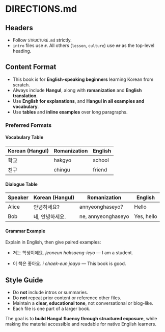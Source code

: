 # DIRECTIONS.md

## Headers

- Follow `STRUCTURE.md` strictly.
- `intro` files use `#`. All others (`lesson`, `culture`) use `##` as the top-level heading.

## Content Format

- This book is for **English-speaking beginners** learning Korean from scratch.
- Always include **Hangul**, along with **romanization** and **English translation**.
- Use **English for explanations**, and **Hangul in all examples and vocabulary**.
- Use **tables** and **inline examples** over long paragraphs.

### Preferred Formats

#### Vocabulary Table

| Korean (Hangul) | Romanization | English |
|-----------------|--------------|---------|
| 학교            | hakgyo       | school  |
| 친구            | chingu       | friend  |

#### Dialogue Table

| Speaker | Korean (Hangul)    | Romanization      | English      |
|---------|--------------------|-------------------|--------------|
| Alice   | 안녕하세요?         | annyeonghaseyo?   | Hello        |
| Bob     | 네, 안녕하세요.     | ne, annyeonghaseyo | Yes, hello   |

#### Grammar Example

Explain in English, then give paired examples:

- 저는 학생이에요.
  *jeoneun haksaeng-ieyo* — I am a student.

- 이 책은 좋아요.
  *i chaek-eun joayo* — This book is good.

## Style Guide

- Do **not** include intros or summaries.
- Do **not** repeat prior content or reference other files.
- Maintain a **clear, educational tone**, not conversational or blog-like.
- Each file is one part of a larger book.

The goal is to **build Hangul fluency through structured exposure**, while making the material accessible and readable for native English learners.
